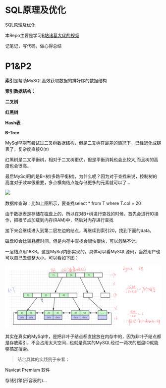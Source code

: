 # SQL原理及优化

SQL原理及优化

本Repo主要是学习[B站诸葛大佬的视频](https://www.bilibili.com/video/BV1xh411Z79d?from=search&seid=13825300358552977702)

记笔记，写代码，做心得总结

# P1&P2 

**索引**是帮助MySQL高效获取数据的排好序的数据结构

**索引数据结构：**

**二叉树**

**红黑树**

**Hash表**

**B-Tree**

[](https://www.cs.usfca.edu/~galles/visualization/Algorithms.html)

MySql早期有尝试过二叉树数据结构，但是二叉树在最差的情况下，已经退化成链表了，复杂度直接O(n)

红黑树是二叉平衡树，相对于二叉树更优，但是平衡消耗也会比较大,而且树的高度也会很高...

最后MySql用的是B+树(多路平衡树)，为什么呢？因为对于查找来说，控制树的高度对于效率很重要，多点横向结点能存储更多的元素就可以了...

![](imgs/B+树.png)

数据库查询：比如上图所示，要查找select \* from T where T.col = 20

由于数据表是存储在磁盘上的，所以在对B+树进行查找的时候，首先会进行IO操作，把根节点加载到内存(RAM)中，然后对内存进行查找

接下来会继续进入到第二层左边的结点，再继续到索引20，找到下面的data。

磁盘IO会比较耗费时间，但是内存中查找会很快很快，可以忽略不计。

一层结点用16KB。这是MySql内部实现的，具体可以看MySQL源码，当然用户也可以自己去调整大小。可以看如下图：

![](imgs/16KB.png)

其实在真实的MySql中，是把非叶子结点都直接放在内存中的，因为非叶子结点都是存放索引，不会占用太大空间...也就是真实的MySQL经过一两次的磁盘IO就能够搞定搜索。

>结合具体的实践例子来看：

Navicat Premium 软件

存储引擎(形容表的)...

